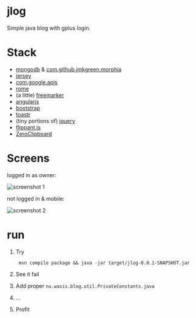 jlog
====

Simple java blog with gplus login.

Stack
=====
 - [mongodb](http://www.mongodb.org/) & [com.github.jmkgreen.morphia](https://github.com/jmkgreen/morphia)
 - [jersey](https://jersey.java.net/)
 - [com.google.apis](https://code.google.com/p/google-api-java-client/wiki/APIs)
 - [rome](https://rometools.jira.com/secure/Dashboard.jspa)
 - (a little) [freemarker](http://freemarker.sourceforge.net/)
 - [angularjs](http://angularjs.org/)
 - [bootstrap](http://twitter.github.io/bootstrap/)
 - [toastr](https://github.com/CodeSeven/toastr)
 - (tiny portions of) [jquery](http://jquery.com/)
 - [flippant.js](https://github.com/mintchaos/flippant.js)
 - [ZeroClipboard](https://github.com/zeroclipboard/zeroclipboard)

Screens
=======
logged in as owner:

![screenshot 1](https://raw.github.com/sne11ius/jlog/master/screenshot001.png)

not logged in & mobile:

![screenshot 2](https://raw.github.com/sne11ius/jlog/master/screenshot002.png)

run
===
1. Try

        mvn compile package && java -jar target/jlog-0.0.1-SNAPSHOT.jar
2. See it fail
3. Add proper `nu.wasis.blog.util.PrivateConstants.java`
4. ...
5. Profit
